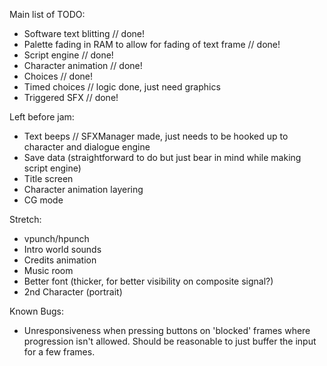 Main list of TODO:
- Software text blitting // done!
- Palette fading in RAM to allow for fading of text frame // done!
- Script engine // done!
- Character animation // done!
- Choices // done!
- Timed choices // logic done, just need graphics
- Triggered SFX // done!

Left before jam:
- Text beeps // SFXManager made, just needs to be hooked up to character and dialogue engine
- Save data (straightforward to do but just bear in mind while making script engine)
- Title screen
- Character animation layering
- CG mode

Stretch:
- vpunch/hpunch
- Intro world sounds
- Credits animation
- Music room
- Better font (thicker, for better visibility on composite signal?)
- 2nd Character (portrait)

Known Bugs:
- Unresponsiveness when pressing buttons on 'blocked' frames where progression isn't allowed. Should be reasonable to just buffer the input for a few frames.